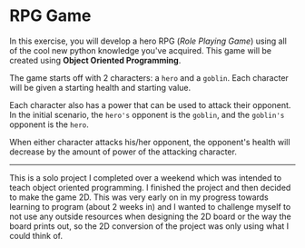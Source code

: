 # RPG Game
In this exercise, you will develop a hero RPG (*Role Playing Game*) using all of the cool new python knowledge you've acquired. This game will be created using **Object Oriented Programming**.

The game starts off with 2 characters: a `hero` and a `goblin`. Each character will be given a starting health and starting value. 

Each character also has a power that can be used to attack their opponent. In the initial scenario, the `hero's` opponent is the `goblin`, and the `goblin's` opponent is the `hero`.

When either character attacks his/her opponent, the opponent's health will decrease by the amount of power of the attacking character.


** * **
This is a solo project I completed over a weekend which was intended to teach object oriented programming. I finished the project and then decided to make the 
game 2D. This was very early on in my progress towards learning to program (about 2 weeks in) and I wanted to challenge myself to not use any outside resources when
designing the 2D board or the way the board prints out, so the 2D conversion of the project was only using what I could think of.
